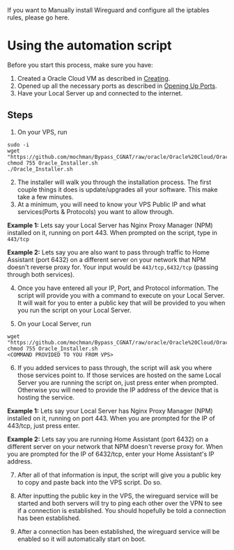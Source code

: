 If you want to Manually install Wireguard and configure all the iptables rules, please go here.

# Using the automation script
Before you start this process, make sure you have:
1. Created a Oracle Cloud VM as described in [Creating](Oracle-Cloud-(Creating)).
1. Opened up all the necessary ports as described in [Opening Up Ports](Oracle-Cloud--(Opening-Up-Ports)).
2. Have your Local Server up and connected to the internet.

## Steps
1. On your VPS, run
```
sudo -i
wget "https://github.com/mochman/Bypass_CGNAT/raw/oracle/Oracle%20Cloud/Oracle_Installer.sh"
chmod 755 Oracle_Installer.sh
./Oracle_Installer.sh
```
2. The installer will walk you through the installation process.  The first couple things it does is update/upgrades all your software.  This make take a few minutes.
3. At a minimum, you will need to know your VPS Public IP and what services(Ports & Protocols) you want to allow through.

**Example 1:** Lets say your Local Server has Nginx Proxy Manager (NPM) installed on it, running on port 443.  When prompted on the script, type in `443/tcp`

**Example 2:** Lets say you are also want to pass through traffic to Home Assistant (port 6432) on a different server on your network that NPM doesn't reverse proxy for.  Your input would be `443/tcp,6432/tcp` (passing through both services).

4. Once you have entered all your IP, Port, and Protocol information. The script will provide you with a command to execute on your Local Server.  It will wait for you to enter a public key that will be provided to you when you run the script on your Local Server.

5. On your Local Server, run
```
wget "https://github.com/mochman/Bypass_CGNAT/raw/oracle/Oracle%20Cloud/Oracle_Installer.sh"
chmod 755 Oracle_Installer.sh
<COMMAND PROVIDED TO YOU FROM VPS>
```
6. If you added services to pass through, the script will ask you where those services point to.  If those services are hosted on the same Local Server you are running the script on, just press enter when prompted.  Otherwise you will need to provide the IP address of the device that is hosting the service.  

**Example 1:** Lets say your Local Server has Nginx Proxy Manager (NPM) installed on it, running on port 443.  When you are prompted for the IP of 443/tcp, just press enter. 

**Example 2:** Lets say you are running Home Assistant (port 6432) on a different server on your network that NPM doesn't reverse proxy for.  When you are prompted for the IP of 6432/tcp, enter your Home Assistant's IP address.

7. After all of that information is input, the script will give you a public key to copy and paste back into the VPS script.  Do so.

8. After inputting the public key in the VPS, the wireguard service will be started and both servers will try to ping each other over the VPN to see if a connection is established.  You should hopefully be told a connection has been established.

9. After a connection has been established, the wireguard service will be enabled so it will automatically start on boot.